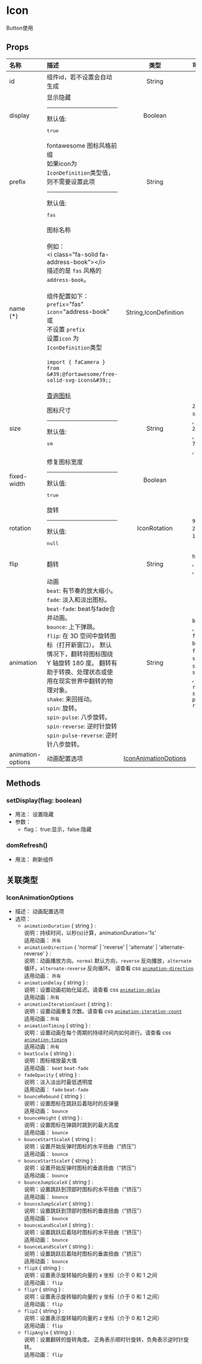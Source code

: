 # Icon


Button使用

## Props


<div class="props">

| 名称                       | 描述                                                                                                                                                                                                                                                                                                                                                                                                                                          |                      类型                     | 可选值                                                                                                                      |
| :------------------------- | :-------------------------------------------------------------------------------------------------------------------------------------------------------------------------------------------------------------------------------------------------------------------------------------------------------------------------------------------------------------------------------------------------------------------------------------------- | :-------------------------------------------: | :-------------------------------------------------------------------------------------------------------------------------- |
| id                         | 组件id，若不设置会自动生成                                                                                                                                                                                                                                                                                                                                                                                                                    |                     String                    |                                                                                                                             |
| display                    | 显示隐藏<hr>默认值:<br><pre>true</pre>                                                                                                                                                                                                                                                                                                                                                                                                        |                    Boolean                    |                                                                                                                             |
| prefix                     | fontawesome 图标风格前缀<br/>如果icon为`IconDefinition`类型值，则不需要设置此项<hr>默认值:<br><pre>fas</pre>                                                                                                                                                                                                                                                                                                                                  |                     String                    |                                                                                                                             |
| name<br /><span>(*)</span> | 图标名称<br/><br/>例如：<br/>&lt;i class=&quot;fa-solid fa-address-book&quot;&gt;&lt;/i&gt;<br/>描述的是 `fas` 风格的 `address-book`。<br/><br/>组件配置如下：<br/>`prefix`=&quot;fas&quot;<br/>`icon`=&quot;address-book&quot;<br/>或<br/>不设置 `prefix`<br/>设置`icon` 为 `IconDefinition`类型<br/><br/>`import { faCamera } from &#39;@fortawesome/free-solid-svg-icons&#39;;`<br/><br/>[查询图标](https://fontawesome.com/search?m=free) |             String,IconDefinition             |                                                                                                                             |
| size                       | 图标尺寸<hr>默认值:<br><pre>sm</pre>                                                                                                                                                                                                                                                                                                                                                                                                          |                     String                    | `2xs` , `xs` , `sm` , `lg` , `xl` , `2xl` , `1x` , `2x` , `3x` , `4x` , `5x` , `6x` , `7x` , `8x` , `9x` , `10x`            |
| fixed-width                | 修复图标宽度<hr>默认值:<br><pre>true</pre>                                                                                                                                                                                                                                                                                                                                                                                                    |                    Boolean                    |                                                                                                                             |
| rotation                   | 旋转<hr>默认值:<br><pre>null</pre>                                                                                                                                                                                                                                                                                                                                                                                                            |                  IconRotation                 | `90` , `180` , `270` , `90` , `180` , `270`                                                                                 |
| flip                       | 翻转                                                                                                                                                                                                                                                                                                                                                                                                                                          |                     String                    | `horizontal` , `vertical` , `both`                                                                                          |
| animation                  | 动画<br/>`beat`: 有节奏的放大缩小。<br/>`fade`: 淡入和淡出图标。<br/>`beat-fade`: beat与fade合并动画。<br/>`bounce`: 上下弹跳。<br/>`flip`: 在 3D 空间中旋转图标（打开新窗口）。 默认情况下，翻转将图标围绕 Y 轴旋转 180 度。 翻转有助于转换、处理状态或使用在现实世界中翻转的物理对象。<br/>`shake`: 来回摇动。<br/>`spin`: 旋转。<br/>`spin-pulse`: 八步旋转。<br/>`spin-reverse`: 逆时针旋转<br/>`spin-pulse-reverse`: 逆时针八步旋转。    |                     String                    | `beat` , `fade` , `beat-fade` , `bounce` , `flip` , `shake` , `spin` , `spin-pulse` , `spin-reverse` , `spin-pulse-reverse` |
| animation-options          | 动画配置选项                                                                                                                                                                                                                                                                                                                                                                                                                                  | [IconAnimationOptions](#iconanimationoptions) |                                                                                                                             |

</div>



## Methods

### setDisplay(flag: boolean)
- 用法： 设置隐藏
- 参数：
	 - flag： true:显示，false:隐藏

### domRefresh()
- 用法： 刷新组件

## 关联类型



### IconAnimationOptions

- 描述： 动画配置选项
- 选项：
	 - `animationDuration` { string } : <br/>说明：持续时间，以秒(s)计算，animationDuration=&#39;1s&#39;<br/>适用动画： `所有`
	 - `animationDirection` { 'normal' | 'reverse' | 'alternate' | 'alternate-reverse' } : <br/>说明：动画播放方向。`normal` 默认方向，`reverse` 反向播放，`alternate` 循环，`alternate-reverse` 反向循环。	请查看 css [`animation-direction`](https://developer.mozilla.org/en-US/docs/Web/CSS/animation-direction)<br/>适用动画： `所有`
	 - `animationDelay` { string } : <br/>说明：设置动画初始化延迟。请查看 css [`animation-delay`](https://developer.mozilla.org/en-US/docs/Web/CSS/animation-delay)<br/>适用动画：`所有`
	 - `animationIterationCount` { string } : <br/>说明：设置动画重复次数。请查看 css [`animation-iteration-count`](https://developer.mozilla.org/en-US/docs/Web/CSS/animation-iteration-count)<br/>适用动画：`所有`
	 - `animationTiming` { string } : <br/>说明：设置动画在每个周期的持续时间内如何进行。请查看 css [`animation-timing`](https://developer.mozilla.org/en-US/docs/Web/CSS/animation-timing-function)<br/>适用动画：`所有`
	 - `beatScale` { string } : <br/>说明：图标缩放最大值<br/>适用动画： `beat` `beat-fade`
	 - `fadeOpacity` { string } : <br/>说明：淡入淡出时最低透明度<br/>适用动画： `fade` `beat-fade`
	 - `bounceRebound` { string } : <br/>说明：设置图标在跳跃后着陆时的反弹量<br/>适用动画： `bounce`
	 - `bounceHeight` { string } : <br/>说明：设置图标在弹跳时跳到的最大高度<br/>适用动画： `bounce`
	 - `bounceStartScaleX` { string } : <br/>说明：设置开始反弹时图标的水平扭曲（“挤压”）<br/>适用动画： `bounce`
	 - `bounceStartScaleY` { string } : <br/>说明：设置开始反弹时图标的垂直扭曲（“挤压”）<br/>适用动画： `bounce`
	 - `bounceJumpScaleX` { string } : <br/>说明：设置跳跃到顶部时图标的水平扭曲（“挤压”）<br/>适用动画： `bounce`
	 - `bounceJumpScaleY` { string } : <br/>说明：设置跳跃到顶部时图标的垂直扭曲（“挤压”）<br/>适用动画： `bounce`
	 - `bounceLandScaleX` { string } : <br/>说明：设置跳跃后着陆时图标的水平扭曲（“挤压”）<br/>适用动画： `bounce`
	 - `bounceLandScaleY` { string } : <br/>说明：设置跳跃后着陆时图标的垂直扭曲（“挤压”）<br/>适用动画： `bounce`
	 - `flipX` { string } : <br/>说明：设置表示旋转轴的向量的 x 坐标（介于 0 和 1 之间<br/>适用动画： `flip`
	 - `flipY` { string } : <br/>说明：设置表示旋转轴的向量的 y 坐标（介于 0 和 1 之间）<br/>适用动画： `flip`
	 - `flipZ` { string } : <br/>说明：设置表示旋转轴的向量的 z 坐标（介于 0 和 1 之间）<br/>适用动画： `flip`
	 - `flipAngle` { string } : <br/>说明：设置翻转的旋转角度。 正角表示顺时针旋转，负角表示逆时针旋转。<br/>适用动画： `flip`